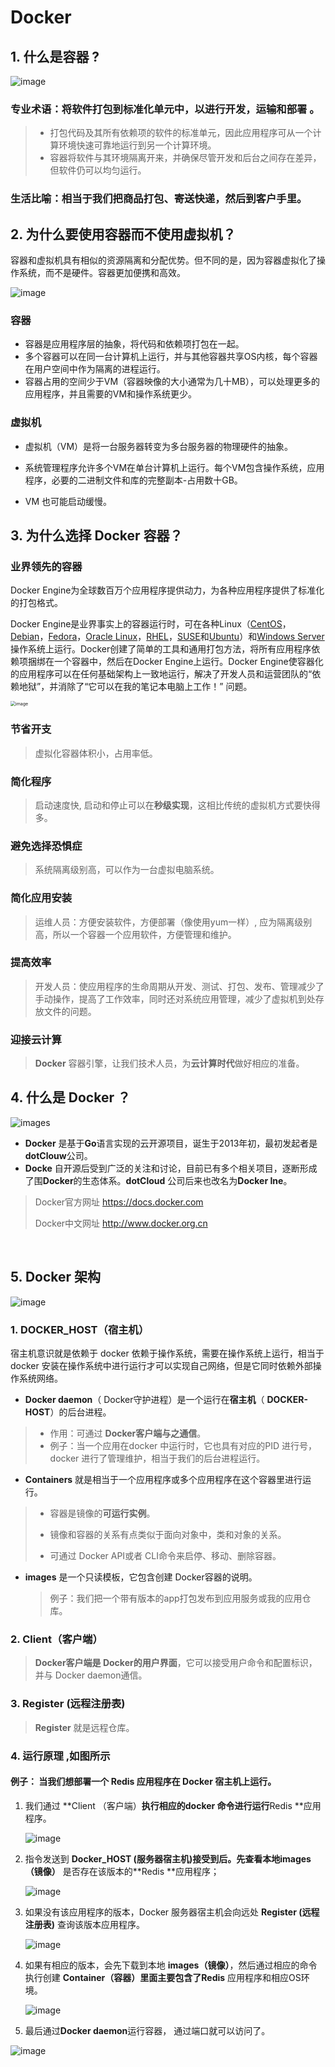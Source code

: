 # Docker

## 1. 什么是容器 ?

![image](../../../docs/.vuepress/public/docker/container-what-is-container.png)

### 专业术语：将软件打包到标准化单元中，以进行开发，运输和部署 。

> - 打包代码及其所有依赖项的软件的标准单元，因此应用程序可从一个计算环境快速可靠地运行到另一个计算环境。
> - 容器将软件与其环境隔离开来，并确保尽管开发和后台之间存在差异，但软件仍可以均匀运行。



### 生活比喻：相当于我们把商品打包、寄送快递，然后到客户手里。



## 2. 为什么要使用容器而不使用虚拟机？

容器和虚拟机具有相似的资源隔离和分配优势。但不同的是，因为容器虚拟化了操作系统，而不是硬件。容器更加便携和高效。

![image](../../../docs/.vuepress/public/docker/docker_containt_compose_vm.png)

### 容器

- 容器是应用程序层的抽象，将代码和依赖项打包在一起。
- 多个容器可以在同一台计算机上运行，并与其他容器共享OS内核，每个容器在用户空间中作为隔离的进程运行。
- 容器占用的空间少于VM（容器映像的大小通常为几十MB），可以处理更多的应用程序，并且需要的VM和操作系统更少。

### 虚拟机

- 虚拟机（VM）是将一台服务器转变为多台服务器的物理硬件的抽象。

- 系统管理程序允许多个VM在单台计算机上运行。每个VM包含操作系统，应用程序，必要的二进制文件和库的完整副本-占用数十GB。

- VM 也可能启动缓慢。

  

## 3.  为什么选择 Docker 容器？

### 业界领先的容器

Docker Engine为全球数百万个应用程序提供动力，为各种应用程序提供了标准化的打包格式。

Docker Engine是业界事实上的容器运行时，可在各种Linux（[CentOS](https://hub.docker.com/editions/community/docker-ce-server-centos)，[Debian](https://hub.docker.com/editions/community/docker-ce-server-debian)，[Fedora](https://hub.docker.com/editions/community/docker-ce-server-fedora)，[Oracle Linux](https://hub.docker.com/editions/enterprise/docker-ee-server-oraclelinux)，[RHEL](https://hub.docker.com/editions/enterprise/docker-ee-server-rhel)，[SUSE](https://hub.docker.com/editions/enterprise/docker-ee-server-sles)和[Ubuntu](https://hub.docker.com/editions/community/docker-ce-server-ubuntu)）和[Windows Server](https://hub.docker.com/editions/enterprise/docker-ee-server-windows)操作系统上运行。Docker创建了简单的工具和通用打包方法，将所有应用程序依赖项捆绑在一个容器中，然后在Docker Engine上运行。Docker Engine使容器化的应用程序可以在任何基础架构上一致地运行，解决了开发人员和运营团队的“依赖地狱”，并消除了“它可以在我的笔记本电脑上工作！” 问题。

<img src="../../../docs/.vuepress/public/docker/Docker-Website-2018-Diagrams-071918-V5_a-Docker-Engine-page-first-panel.png" alt="image" style="zoom:50%;" />

### 节省开支

> 虚拟化容器体积小，占用率低。

### 简化程序

> 启动速度快, 启动和停止可以在**秒级实现**，这相比传统的虚拟机方式要快得多。

### 避免选择恐惧症

> 系统隔离级别高，可以作为一台虚拟电脑系统。

### 简化应用安装

> 运维人员：方便安装软件，方便部署（像使用yum一样）,  应为隔离级别高，所以一个容器一个应用软件，方便管理和维护。

### 提高效率

> 开发人员：使应用程序的生命周期从开发、测试、打包、发布、管理减少了手动操作，提高了工作效率，同时还对系统应用管理，减少了虚拟机到处存放文件的问题。

### 迎接云计算

> **Docker** 容器引擎，让我们技术人员，为**云计算时代**做好相应的准备。



## 4. 什么是 Docker ？

![images](../../../docs/.vuepress/public/docker/logo.jpg)

- **Docker** 是基于**Go**语言实现的云开源项目，诞生于2013年初，最初发起者是**dotClouw**公司。
- **Docke** 自开源后受到广泛的关注和讨论，目前已有多个相关项目，逐断形成了围**Docker**的生态体系。**dotCloud** 公司后来也改名为**Docker Ine**。
  
> Docker官方网址 https://docs.docker.com 
>
> Docker中文网址 http://www.docker.org.cn

&nbsp;

## 5. Docker 架构

![image](../../../docs/.vuepress/public/docker/docker-01.jpg)



### 1. DOCKER_HOST（宿主机）

宿主机意识就是依赖于 docker 依赖于操作系统，需要在操作系统上运行，相当于docker 安装在操作系统中进行运行才可以实现自己网络，但是它同时依赖外部操作系统网络。

-  **Docker daemon**（ Docker守护进程）是一个运行在**宿主机**（ **DOCKER-HOST**）的后台进程。

  > - 作用：可通过 **Docker客户端与之通信**。
  > - 例子：当一个应用在docker 中运行时，它也具有对应的PID 进行号，docker 进行了管理维护，相当于我们的后台进程运行。

  

-  **Containers**  就是相当于一个应用程序或多个应用程序在这个容器里进行运行。

  > - 容器是镜像的**可运行实例**。
  >
  > - 镜像和容器的关系有点类似于面向对象中，类和对象的关系。
  >
  > - 可通过 Docker API或者 CLI命令来启停、移动、删除容器。

  

- **images** 是一个只读模板，它包含创建 Docker容器的说明。

  > 例子：我们把一个带有版本的app打包发布到应用服务或我的应用仓库。

  

### 2. Client（客户端）

> **Docker客户端是 Docker的用户界面**，它可以接受用户命令和配置标识，并与 Docker daemon通信。



### 3. Register (远程注册表)

> **Register** 就是远程仓库。



### 4. 运行原理 ,如图所示

#### 例子： 当我们想部署一个 Redis 应用程序在 Docker 宿主机上运行。

1. 我们通过 **Client （客户端）**执行相应的docker 命令进行运行**Redis **应用程序。

   ![image](../../../docs/.vuepress/public/docker/pocess_05.png)

   

2. 指令发送到 **Docker_HOST (服务器宿主机)**接受到后。先查看本地**images（镜像）** 是否存在该版本的**Redis **应用程序；

   ![image](../../../docs/.vuepress/public/docker/pocess_01.png)

3. 如果没有该应用程序的版本，Docker 服务器宿主机会向远处 **Register (远程注册表)** 查询该版本应用程序。

   ![image](../../../docs/.vuepress/public/docker/pocess_02.png)

4. 如果有相应的版本，会先下载到本地 **images（镜像）**，然后通过相应的命令执行创建 **Container（容器）**里面主要包含了**Redis** 应用程序和相应OS环境。

   ![image](../../../docs/.vuepress/public/docker/pocess_03.png)



5. 最后通过**Docker daemon**运行容器， 通过端口就可以访问了。

![image](../../../docs/.vuepress/public/docker/pocess_04.png)






​    


​    
